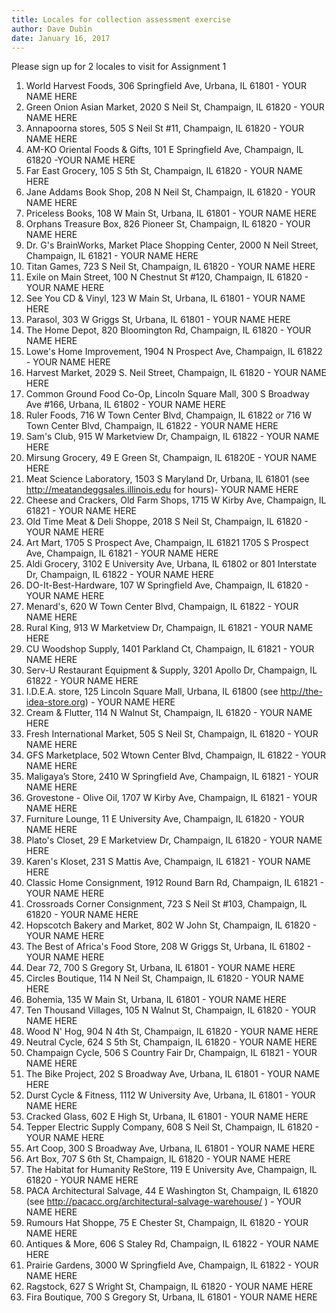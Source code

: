 ```yaml
---
title: Locales for collection assessment exercise
author: Dave Dubin
date: January 16, 2017
---
```

Please sign up for 2 locales to visit for Assignment 1 
1. World Harvest Foods, 306 Springfield Ave, Urbana, IL 61801 - YOUR NAME HERE
2. Green Onion Asian Market, 2020 S Neil St, Champaign, IL 61820 - YOUR NAME HERE
3. Annapoorna stores, 505 S Neil St #11, Champaign, IL 61820 - YOUR NAME HERE
4. AM-KO Oriental Foods & Gifts, 101 E Springfield Ave, Champaign, IL 61820 -YOUR NAME HERE
5. Far East Grocery, 105 S 5th St, Champaign, IL 61820 - YOUR NAME HERE
6. Jane Addams Book Shop, 208 N Neil St, Champaign, IL 61820 - YOUR NAME HERE
7. Priceless Books, 108 W Main St, Urbana, IL 61801 - YOUR NAME HERE
8. Orphans Treasure Box, 826 Pioneer St, Champaign, IL 61820 - YOUR NAME HERE
9. Dr. G's BrainWorks, Market Place Shopping Center, 2000 N Neil Street, Champaign, IL 61821 - YOUR NAME HERE
10. Titan Games, 723 S Neil St, Champaign, IL 61820 - YOUR NAME HERE
11. Exile on Main Street, 100 N Chestnut St #120, Champaign, IL 61820 - YOUR NAME HERE
12. See You CD & Vinyl, 123 W Main St, Urbana, IL 61801 - YOUR NAME HERE
13. Parasol, 303 W Griggs St, Urbana, IL 61801 - YOUR NAME HERE
14. The Home Depot, 820 Bloomington Rd, Champaign, IL 61820 - YOUR NAME HERE
15. Lowe's Home Improvement, 1904 N Prospect Ave, Champaign, IL 61822 - YOUR NAME HERE
16. Harvest Market, 2029 S. Neil Street, Champaign, IL 61820 - YOUR NAME HERE
17. Common Ground Food Co-Op, Lincoln Square Mall, 300 S Broadway Ave #166, Urbana, IL 61802 - YOUR NAME HERE
18. Ruler Foods, 716 W Town Center Blvd, Champaign, IL 61822 or 716 W Town Center Blvd, Champaign, IL 61822 - YOUR NAME HERE
19. Sam's Club, 915 W Marketview Dr, Champaign, IL 61822 - YOUR NAME HERE
20. Mirsung Grocery, 49 E Green St, Champaign, IL 61820E - YOUR NAME HERE
21. Meat Science Laboratory, 1503 S Maryland Dr, Urbana, IL 61801 (see http://meatandeggsales.illinois.edu for hours)- YOUR NAME HERE
22. Cheese and Crackers, Old Farm Shops, 1715 W Kirby Ave, Champaign, IL 61821 - YOUR NAME HERE
23. Old Time Meat & Deli Shoppe, 2018 S Neil St, Champaign, IL 61820 - YOUR NAME HERE 
24. Art Mart, 1705 S Prospect Ave, Champaign, IL 61821 1705 S Prospect Ave, Champaign, IL 61821 - YOUR NAME HERE
25. Aldi Grocery, 3102 E University Ave, Urbana, IL 61802 or 801 Interstate Dr, Champaign, IL 61822 - YOUR NAME HERE
26. DO-It-Best-Hardware, 107 W Springfield Ave, Champaign, IL 61820 - YOUR NAME HERE
27. Menard's, 620 W Town Center Blvd, Champaign, IL 61822 - YOUR NAME HERE
28. Rural King, 913 W Marketview Dr, Champaign, IL 61821 - YOUR NAME HERE
29. CU Woodshop Supply, 1401 Parkland Ct, Champaign, IL 61821 - YOUR NAME HERE
30. Serv-U Restaurant Equipment & Supply, 3201 Apollo Dr, Champaign, IL 61822 - YOUR NAME HERE
31. I.D.E.A. store, 125 Lincoln Square Mall, Urbana, IL 61800 (see http://the-idea-store.org) - YOUR NAME HERE
32. Cream & Flutter, 114 N Walnut St, Champaign, IL 61820 - YOUR NAME HERE
33. Fresh International Market, 505 S Neil St, Champaign, IL 61820 - YOUR NAME HERE
34. GFS Marketplace, 502 Wtown Center Blvd, Champaign, IL 61822 - YOUR NAME HERE
35. Maligaya’s Store, 2410 W Springfield Ave, Champaign, IL 61821 - YOUR NAME HERE
36. Grovestone - Olive Oil, 1707 W Kirby Ave, Champaign, IL 61821 - YOUR NAME HERE
37. Furniture Lounge, 11 E University Ave, Champaign, IL 61820 - YOUR NAME HERE
38. Plato's Closet, 29 E Marketview Dr, Champaign, IL 61820 - YOUR NAME HERE
39. Karen's Kloset, 231 S Mattis Ave, Champaign, IL 61821 - YOUR NAME HERE
40. Classic Home Consignment, 1912 Round Barn Rd, Champaign, IL 61821 - YOUR NAME HERE
41. Crossroads Corner Consignment, 723 S Neil St #103, Champaign, IL 61820 - YOUR NAME HERE
42. Hopscotch Bakery and Market, 802 W John St, Champaign, IL 61820 - YOUR NAME HERE
43. The Best of Africa's Food Store, 208 W Griggs St, Urbana, IL 61802 - YOUR NAME HERE
44. Dear 72, 700 S Gregory St, Urbana, IL 61801 - YOUR NAME HERE
45. Circles Boutique, 114 N Neil St, Champaign, IL 61820 - YOUR NAME HERE
46. Bohemia, 135 W Main St, Urbana, IL 61801 - YOUR NAME HERE
47. Ten Thousand Villages, 105 N Walnut St, Champaign, IL 61820 - YOUR NAME HERE
48. Wood N' Hog, 904 N 4th St, Champaign, IL 61820 - YOUR NAME HERE
49. Neutral Cycle, 624 S 5th St, Champaign, IL 61820 - YOUR NAME HERE
50. Champaign Cycle, 506 S Country Fair Dr, Champaign, IL 61821 - YOUR NAME HERE
51. The Bike Project, 202 S Broadway Ave, Urbana, IL 61801 - YOUR NAME HERE
52. Durst Cycle & Fitness, 1112 W University Ave, Urbana, IL 61801 - YOUR NAME HERE
53. Cracked Glass, 602 E High St, Urbana, IL 61801 - YOUR NAME HERE
54. Tepper Electric Supply Company, 608 S Neil St, Champaign, IL 61820 - YOUR NAME HERE
55. Art Coop, 300 S Broadway Ave, Urbana, IL 61801 - YOUR NAME HERE
56. Art Box, 707 S 6th St, Champaign, IL 61820 - YOUR NAME HERE
57. The Habitat for Humanity ReStore, 119 E University Ave, Champaign, IL 61820 - YOUR NAME HERE
58. PACA Architectural Salvage, 44 E Washington St, Champaign, IL 61820 (see http://pacacc.org/architectural-salvage-warehouse/ ) - YOUR NAME HERE
59. Rumours Hat Shoppe, 75 E Chester St, Champaign, IL 61820 - YOUR NAME HERE
60. Antiques & More, 606 S Staley Rd, Champaign, IL 61822 - YOUR NAME HERE
61. Prairie Gardens, 3000 W Springfield Ave, Champaign, IL 61822 - YOUR NAME HERE
62. Ragstock, 627 S Wright St, Champaign, IL 61820 - YOUR NAME HERE
63. Fira Boutique, 700 S Gregory St, Urbana, IL 61801 - YOUR NAME HERE

